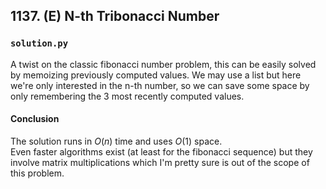 ## 1137. (E) N-th Tribonacci Number

### `solution.py`
A twist on the classic fibonacci number problem, this can be easily solved by memoizing previously computed values. We may use a list but here we're only interested in the n-th number, so we can save some space by only remembering the 3 most recently computed values.  
  
#### Conclusion
The solution runs in $O(n)$ time and uses $O(1)$ space.  
Even faster algorithms exist (at least for the fibonacci sequence) but they involve matrix multiplications which I'm pretty sure is out of the scope of this problem.  
  
